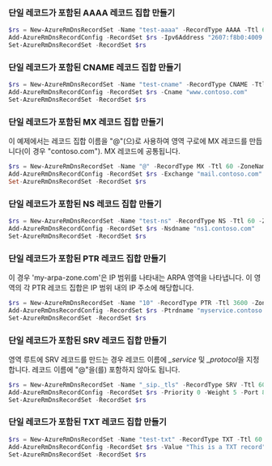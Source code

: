 ### <a name="create-an-aaaa-record-set-with-a-single-record"></a>단일 레코드가 포함된 AAAA 레코드 집합 만들기

```powershell
$rs = New-AzureRmDnsRecordSet -Name "test-aaaa" -RecordType AAAA -Ttl 60 -ZoneName contoso.com -ResourceGroupName MyAzureResourceGroup
Add-AzureRmDnsRecordConfig -RecordSet $rs -Ipv6Address "2607:f8b0:4009:1803::1005"
Set-AzureRmDnsRecordSet -RecordSet $rs
```

### <a name="create-a-cname-record-set-with-a-single-record"></a>단일 레코드가 포함된 CNAME 레코드 집합 만들기

```powershell
$rs = New-AzureRmDnsRecordSet -Name "test-cname" -RecordType CNAME -Ttl 60 -ZoneName contoso.com -ResourceGroupName MyAzureResourceGroup
Add-AzureRmDnsRecordConfig -RecordSet $rs -Cname "www.contoso.com"
Set-AzureRmDnsRecordSet -RecordSet $rs
```

### <a name="create-an-mx-record-set-with-a-single-record"></a>단일 레코드가 포함된 MX 레코드 집합 만들기
이 예제에서는 레코드 집합 이름을 "@"(으)로 사용하여 영역 구로에 MX 레코드를 만듭니다(이 경우 "contoso.com"). MX 레코드에 공통됩니다.

```powershell
$rs = New-AzureRmDnsRecordSet -Name "@" -RecordType MX -Ttl 60 -ZoneName contoso.com -ResourceGroupName MyAzureResourceGroup
Add-AzureRmDnsRecordConfig -RecordSet $rs -Exchange "mail.contoso.com" -Preference 5
Set-AzureRmDnsRecordSet -RecordSet $rs
```

### <a name="create-an-ns-record-set-with-a-single-record"></a>단일 레코드가 포함된 NS 레코드 집합 만들기

```powershell
$rs = New-AzureRmDnsRecordSet -Name "test-ns" -RecordType NS -Ttl 60 -ZoneName contoso.com -ResourceGroupName MyAzureResourceGroup
Add-AzureRmDnsRecordConfig -RecordSet $rs -Nsdname "ns1.contoso.com"
Set-AzureRmDnsRecordSet -RecordSet $rs
```

### <a name="create-a-ptr-record-set-with-a-single-record"></a>단일 레코드가 포함된 PTR 레코드 집합 만들기
이 경우 'my-arpa-zone.com'은 IP 범위를 나타내는 ARPA 영역을 나타냅니다.  이 영역의 각 PTR 레코드 집합은 IP 범위 내의 IP 주소에 해당합니다.

```powershell
$rs = New-AzureRmDnsRecordSet -Name "10" -RecordType PTR -Ttl 3600 -ZoneName my-arpa-zone.com -ResourceGroupName MyAzureResourceGroup
Add-AzureRmDnsRecordConfig -RecordSet $rs -Ptrdname "myservice.contoso.com"
Set-AzureRmDnsRecordSet -RecordSet $rs
```

### <a name="create-an-srv-record-set-with-a-single-record"></a>단일 레코드가 포함된 SRV 레코드 집합 만들기
영역 루트에 SRV 레코드를 만드는 경우 레코드 이름에 *_service* 및 *_protocol*을 지정합니다. 레코드 이름에 "@"을(를) 포함하지 않아도 됩니다.

```powershell
$rs = New-AzureRmDnsRecordSet -Name "_sip._tls" -RecordType SRV -Ttl 60 -ZoneName contoso.com -ResourceGroupName MyAzureResourceGroup
Add-AzureRmDnsRecordConfig -RecordSet $rs -Priority 0 -Weight 5 -Port 8080 -Target "sip.contoso.com"
Set-AzureRmDnsRecordSet -RecordSet $rs
```

### <a name="create-a-txt-record-set-with-a-single-record"></a>단일 레코드가 포함된 TXT 레코드 집합 만들기

```powershell
$rs = New-AzureRmDnsRecordSet -Name "test-txt" -RecordType TXT -Ttl 60 -ZoneName contoso.com -ResourceGroupName MyAzureResourceGroup
Add-AzureRmDnsRecordConfig -RecordSet $rs -Value "This is a TXT record"
Set-AzureRmDnsRecordSet -RecordSet $rs
```


<!--HONumber=Nov16_HO3-->


